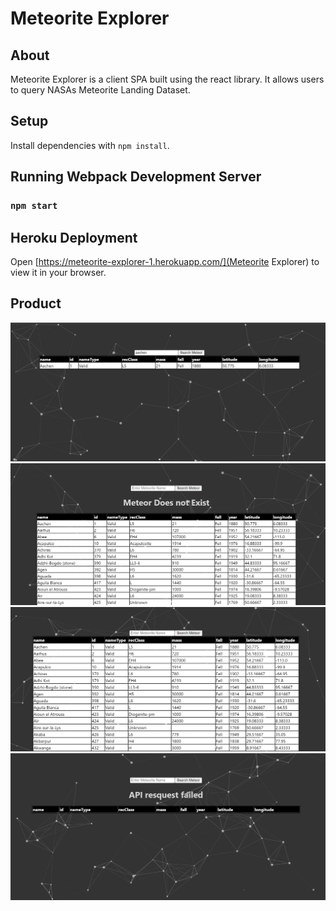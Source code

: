 # Meteorite Explorer

## About
Meteorite Explorer is a client SPA built using the react library. It allows users to query NASAs Meteorite Landing Dataset.

## Setup

Install dependencies with `npm install`.

## Running Webpack Development Server

### `npm start`

## Heroku Deployment

Open [https://meteorite-explorer-1.herokuapp.com/](Meteorite Explorer) to view it in your browser.

## Product

![](https://raw.githubusercontent.com/Muaadahmed/Meteorite-Explorer/main/public/images/2022-09-27%20(3).png)
![](https://raw.githubusercontent.com/Muaadahmed/Meteorite-Explorer/main/public/images/2022-09-27%20(4).png)
![](https://raw.githubusercontent.com/Muaadahmed/Meteorite-Explorer/main/public/images/2022-09-27%20(5).png)
![](https://raw.githubusercontent.com/Muaadahmed/Meteorite-Explorer/main/public/images/2022-09-27%20(7).png)
